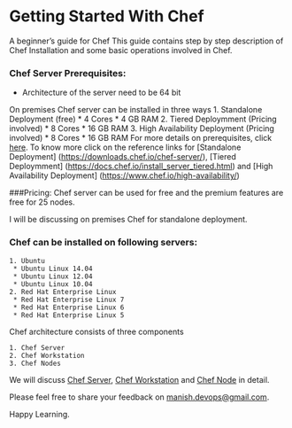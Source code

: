 
# Getting Started With Chef
A beginner’s guide for Chef
This guide contains step by step description of Chef Installation and some basic operations involved in Chef.  
 

### Chef Server Prerequisites: 
  * Architecture of the server need to be 64 bit
  
  On premises Chef server can be installed in three ways
    1. Standalone Deployment (free) 
      * 4 Cores
      * 4 GB RAM
    2. Tiered Deploymment (Pricing involved)
      * 8 Cores
      * 16 GB RAM
    3. High Availability Deployment (Pricing involved)
      * 8 Cores
      * 16 GB RAM
For more details on prerequisites, click [here](https://docs.chef.io/chef_system_requirements.html). 
To know more click on the reference links for 
[Standalone Deployment] (https://downloads.chef.io/chef-server/), 
[Tiered Deploymment] (https://docs.chef.io/install_server_tiered.html) and 
[High Availability Deployment] (https://www.chef.io/high-availability/)
 
###Pricing:
     Chef server can be used for free and the premium features are free for 25 nodes.


I will be discussing on premises Chef for standalone deployment.

### Chef can be installed on following servers:
    1. Ubuntu
     * Ubuntu Linux 14.04
     * Ubuntu Linux 12.04
     * Ubuntu Linux 10.04
    2. Red Hat Enterprise Linux
     * Red Hat Enterprise Linux 7
     * Red Hat Enterprise Linux 6
     * Red Hat Enterprise Linux 5


Chef architecture consists of three components

    1. Chef Server
    2. Chef Workstation
    3. Chef Nodes

We will discuss [Chef Server](https://github.com/manish-devops/Getting-Started-With-Chef/blob/master/1.%20Chef-Server-Installation.md), [Chef Workstation](https://github.com/manish-devops/Getting-Started-With-Chef/blob/master/2.%20Chef-Workstation-Setup.md) and [Chef Node](https://github.com/manish-devops/Getting-Started-With-Chef/blob/master/3.%20Chef-Node-Creation.md) in detail.





Please feel free to share your feedback on manish.devops@gmail.com.

Happy Learning.
